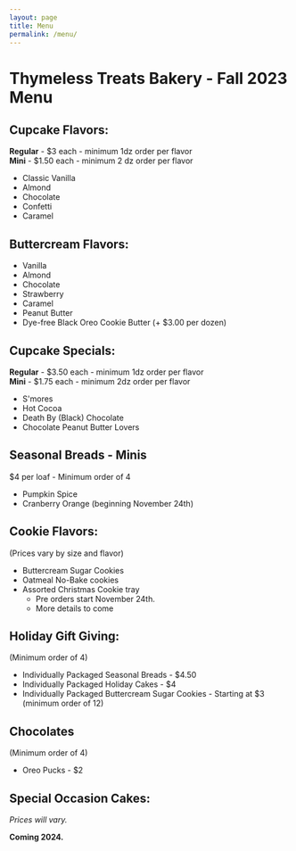 ```yaml
---
layout: page
title: Menu
permalink: /menu/
---
```


# Thymeless Treats Bakery - Fall 2023 Menu

## Cupcake Flavors:
**Regular** - $3 each - minimum 1dz order per flavor  
**Mini** - $1.50 each - minimum 2 dz order per flavor  
- Classic Vanilla
- Almond
- Chocolate
- Confetti
- Caramel

## Buttercream Flavors:
- Vanilla
- Almond
- Chocolate
- Strawberry
- Caramel
- Peanut Butter
- Dye-free Black Oreo Cookie Butter (+ $3.00 per dozen)

## Cupcake Specials:
**Regular** - $3.50 each - minimum 1dz order per flavor  
**Mini** - $1.75 each - minimum 2dz order per flavor  
- S'mores
- Hot Cocoa
- Death By (Black) Chocolate
- Chocolate Peanut Butter Lovers

## Seasonal Breads - Minis
$4 per loaf - Minimum order of 4
- Pumpkin Spice
- Cranberry Orange (beginning November 24th)

## Cookie Flavors:
(Prices vary by size and flavor)
- Buttercream Sugar Cookies
- Oatmeal No-Bake cookies
- Assorted Christmas Cookie tray
  - Pre orders start November 24th.
  - More details to come

## Holiday Gift Giving:
(Minimum order of 4)
- Individually Packaged Seasonal Breads - $4.50
- Individually Packaged Holiday Cakes - $4
- Individually Packaged Buttercream Sugar Cookies - Starting at $3 (minimum order of 12)

## Chocolates
(Minimum order of 4)
- Oreo Pucks - $2

## Special Occasion Cakes:
*Prices will vary.*

**Coming 2024.**
